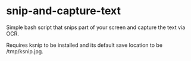 # snip-and-capture-text

Simple bash script that snips part of your screen and capture the text via OCR.

Requires ksnip to be installed and its default save location to be /tmp/ksnip.jpg.
